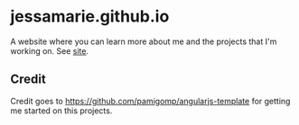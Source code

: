 # jessamarie.github.io
A website where you can learn more about me and the projects that I'm working on. See [site](https://jessamarie.github.io).

## Credit
Credit goes to https://github.com/pamigomp/angularjs-template for getting me started on this projects.
